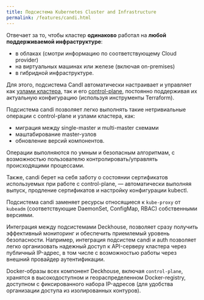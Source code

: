 ```yaml
---
title: Подсистема Kubernetes Cluster and Infrastructure
permalink: /features/candi.html
---
```


<!--Отсутствует информация по -->
<!-- - 030-cloud-provider-aws-->
<!-- - 030-cloud-provider-gcp-->
<!-- - 030-cloud-provider-openstack-->
<!-- - 030-cloud-provider-vsphere-->
<!-- - 030-cloud-provider-yandex-->
<!-- - 040-terraform-manager-->
<!-- - 041-kube-proxy-->

<!--Есть информация по -->
<!-- - + 040-control-plane-manager-->
<!-- - + 040-node-manager-->

<!--Не надо писать про-->
<!-- - 160-control-plane-configurator-->
<!-- - 700-sysctl-tuner-->
<!-- - 800-systemd-slices-cleaner-->

Отвечает за то, чтобы кластер **одинаково** работал на **любой поддерживаемой инфраструктуре**:
- в облаках (смотри информацию по соответствующему Cloud provider)
- на виртуальных машинах или железе (включая on-premises)
- в гибридной инфраструктуре.

Для этого, подсистема CandI автоматически настраивает и управляет как [узлами кластера](/modules/040-node-manager/), так и его [control-plane](/modules/040-control-plane-manager/), постоянно поддерживая их актуальную конфигурацию (используя инструменты Terraform).

Подсистема candi позволяет легко выполнять такие нетривиальные операции с control-plane и узлами кластера, как:
- миграция между single-master и multi-master схемами
- маштабирование master-узлов
- обновление версий компонентов.

Операции выполняются по умным и безопасным алгоритмам, с возможностью пользователю контролировать/управлять происходящими процессами.

Также, candi берет на себя заботу о состоянии сертификатов используемых при работе с control-plane, — автоматически выполняя выпуск, продление сертификатов и настройку конфигурации kubectl.

Подсистема candi заменяет ресурсы относящиеся к `kube-proxy` от `kubeadm` (соответствующие DaemonSet, ConfigMap, RBAC) собственными версиями.

Интеграция между подсистемами Deckhouse, позволяет сразу получить эффективный мониторинг и обеспечить приемлемый уровень безопасности. Например, интеграция подсистем candi и auth позволяет легко организовать надежный доступ к API-серверу кластера через публичный IP-адрес, в том числе с возможностью работы через внешний провайдер аутентификации.

Docker-образы всех компонент Deckhouse, включая `control-plane`, хранятся в высокодоступном и геораспределенном Docker-registry, доступном с фиксированного набора IP-адресов (для удобства организации доступа из изолированных контуров).

